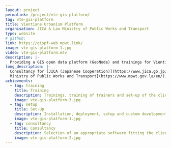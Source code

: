 ```yaml
---
layout: project
permalink: /project/vte-gis-platform/
tag: vte-gis-platform
title: Vientiane Urbanism Platform
organisation: JICA & Lao Ministry of Public Works and Transport
type: website
# github: 
link: https://gispf-web.mpwt.link/
image: vte-gis-platform-1.jpg
video: vte-gis-platform.m4v
description: |-
  Providing a GIS open data platform (GeoNode) and trainings for Vientiane department of urbanism, Lao PDR. 
long_description: |-
  Consultancy for [JICA (Japanese Cooperation)](https://www.jica.go.jp/english/index.html) and [Lao 
  Ministry of Public Works and Transport](https://www.mpwt.gov.la/en/), in partnership with [Sylvain Dorey](https://sylvaindorey.com/en/).
achievments:
  - tag: training
    title: Training
    description: Trainings, training of trainers and set-up of the client work process using the platform.
    image: vte-gis-platform-3.jpg
  - tag: setup
    title: Set-Up
    description: Installation, deployment, setup and custom developments of GeoNode platform.
    image: vte-gis-platform-1.jpg
  - tag: consultancy
    title: Consultancy
    description: Selection of an appropriate software fitting the client requirements.
    image: vte-gis-platform-2.jpg
---
```

